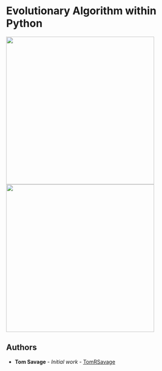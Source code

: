 # Evolutionary Algorithm within Python

<img src="https://github.com/TomRSavage/EvolutionaryAlgorihtm/blob/master/RastriginEvolution.gif" width="400"> <img src="https://github.com/TomRSavage/ParticleSwarm/blob/master/RastriginEvolutionFUNC.gif" width="400"> 


## Authors

* **Tom Savage** - *Initial work* - [TomRSavage](https://github.com/TomRSavage)
